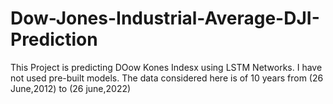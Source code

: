 # Dow-Jones-Industrial-Average-DJI-Prediction

This Project is predicting DOow Kones Indesx using LSTM Networks. I have not used pre-built models. The data considered here is of 10 years from (26 June,2012) to (26 june,2022)
